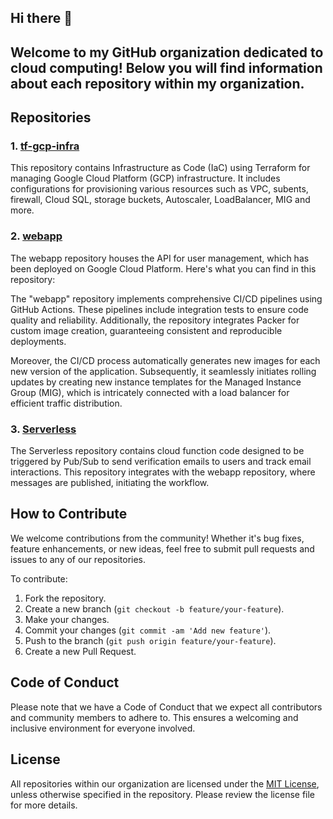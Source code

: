 ## Hi there 👋
## Welcome to my GitHub organization dedicated to cloud computing! Below you will find information about each repository within my organization.

## Repositories

### 1. [tf-gcp-infra](https://github.com/csye-6225-nitesh-cloud-org/tf-gcp-infra)

This repository contains Infrastructure as Code (IaC) using Terraform for managing Google Cloud Platform (GCP) infrastructure. It includes configurations for provisioning various resources such as VPC, subents, firewall, Cloud SQL, storage buckets, Autoscaler, LoadBalancer, MIG and more.

### 2. [webapp](https://github.com/csye-6225-nitesh-cloud-org/webapp)

The webapp repository houses the API for user management, which has been deployed on Google Cloud Platform. Here's what you can find in this repository:
  
The "webapp" repository implements comprehensive CI/CD pipelines using GitHub Actions. These pipelines include integration tests to ensure code quality and reliability. Additionally, the repository integrates Packer for custom image creation, guaranteeing consistent and reproducible deployments.

Moreover, the CI/CD process automatically generates new images for each new version of the application. Subsequently, it seamlessly initiates rolling updates by creating new instance templates for the Managed Instance Group (MIG), which is intricately connected with a load balancer for efficient traffic distribution.

### 3. [Serverless](https://github.com/csye-6225-nitesh-cloud-org/serverless)

The Serverless repository contains cloud function code designed to be triggered by Pub/Sub to send verification emails to users and track email interactions. This repository integrates with the webapp repository, where messages are published, initiating the workflow.

## How to Contribute

We welcome contributions from the community! Whether it's bug fixes, feature enhancements, or new ideas, feel free to submit pull requests and issues to any of our repositories.

To contribute:

1. Fork the repository.
2. Create a new branch (`git checkout -b feature/your-feature`).
3. Make your changes.
4. Commit your changes (`git commit -am 'Add new feature'`).
5. Push to the branch (`git push origin feature/your-feature`).
6. Create a new Pull Request.

## Code of Conduct

Please note that we have a Code of Conduct that we expect all contributors and community members to adhere to. This ensures a welcoming and inclusive environment for everyone involved.

## License

All repositories within our organization are licensed under the [MIT License](LICENSE), unless otherwise specified in the repository. Please review the license file for more details.

